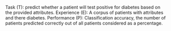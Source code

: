 Task (T): predict whether a patient will test positive for diabetes based on the provided attributes.
Experience (E): A corpus of patients with attributes and there diabetes.
Performance (P): Classification accuracy, the number of patients predicted correctly out of all patients considered as a percentage.

